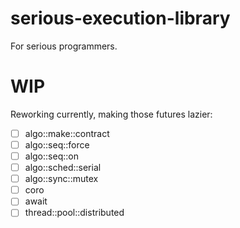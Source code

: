 # serious-execution-library
For serious programmers.

# WIP

Reworking currently, making those futures lazier:
- [ ] algo::make::contract
- [ ] algo::seq::force
- [ ] algo::seq::on
- [ ] algo::sched::serial
- [ ] algo::sync::mutex
- [ ] coro
- [ ] await
- [ ] thread::pool::distributed
